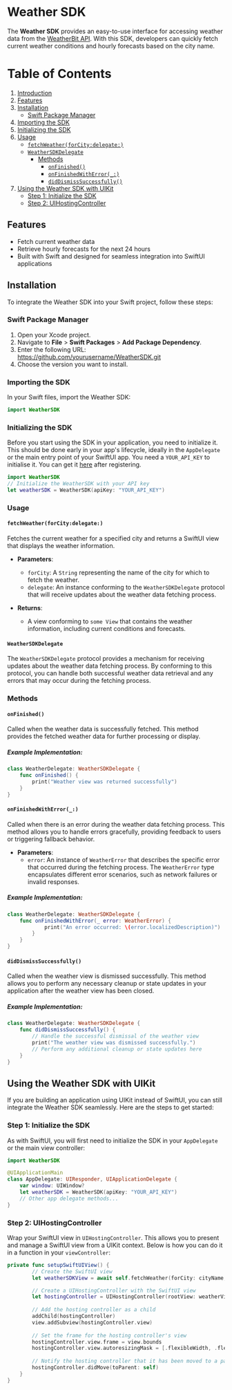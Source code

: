 # Weather SDK

The **Weather SDK** provides an easy-to-use interface for accessing weather data from the [WeatherBit API](https://www.weatherbit.io/). With this SDK, developers can quickly fetch current weather conditions and hourly forecasts based on the city name.

# Table of Contents

1. [Introduction](#introduction)
2. [Features](#features)
3. [Installation](#installation)
   - [Swift Package Manager](#swift-package-manager)
4. [Importing the SDK](#importing-the-sdk)
5. [Initializing the SDK](#initializing-the-sdk)
6. [Usage](#usage)
   - [`fetchWeather(forCity:delegate:)`](#fetchweatherforcitydelegate)
   - [`WeatherSDKDelegate`](#weathersdkdelegate)
     - [Methods](#methods)
       - [`onFinished()`](#onfinished)
       - [`onFinishedWithError(_:)`](#onfinishedwitherror_)
       - [`didDismissSuccessfully()`](#diddismisssuccessfully)
7. [Using the Weather SDK with UIKit](#using-the-weather-sdk-with-uikit)
   - [Step 1: Initialize the SDK](#step-1-initialize-the-sdk)
   - [Step 2: UIHostingController](#step-2-uihostingcontroller)
## Features

- Fetch current weather data
- Retrieve hourly forecasts for the next 24 hours
- Built with Swift and designed for seamless integration into SwiftUI applications

## Installation

To integrate the Weather SDK into your Swift project, follow these steps:

### Swift Package Manager

1. Open your Xcode project.
2. Navigate to **File** > **Swift Packages** > **Add Package Dependency**.
3. Enter the following URL: https://github.com/yourusername/WeatherSDK.git
4. Choose the version you want to install.

### Importing the SDK

In your Swift files, import the Weather SDK:

```swift
import WeatherSDK
```

### Initializing the SDK
Before you start using the SDK in your application, you need to initialize it. This should be done early in your app's lifecycle, ideally in the `AppDelegate` or the main entry point of your SwiftUI app. You need a `YOUR_API_KEY` to initialise it. You can get it [here](https://www.weatherbit.io) after registering.

```swift
import WeatherSDK
// Initialize the WeatherSDK with your API key
let weatherSDK = WeatherSDK(apiKey: "YOUR_API_KEY")
````
### Usage

#### `fetchWeather(forCity:delegate:)`

Fetches the current weather for a specified city and returns a SwiftUI view that displays the weather information.

- **Parameters**:
  - `forCity`: A `String` representing the name of the city for which to fetch the weather.
  - `delegate`: An instance conforming to the `WeatherSDKDelegate` protocol that will receive updates about the weather data fetching process.

- **Returns**: 
  - A view conforming to `some View` that contains the weather information, including current conditions and forecasts.

#### `WeatherSDKDelegate`

The `WeatherSDKDelegate` protocol provides a mechanism for receiving updates about the weather data fetching process. By conforming to this protocol, you can handle both successful weather data retrieval and any errors that may occur during the fetching process.

### Methods

#### `onFinished()`

Called when the weather data is successfully fetched. This method provides the fetched weather data for further processing or display.

##### Example Implementation:

```swift
class WeatherDelegate: WeatherSDKDelegate {
    func onFinished() {
        print("Weather view was returned successfully")
    }
}
````

#### `onFinishedWithError(_:)`

Called when there is an error during the weather data fetching process. This method allows you to handle errors gracefully, providing feedback to users or triggering fallback behavior.

- **Parameters**:
  - `error`: An instance of `WeatherError` that describes the specific error that occurred during the fetching process. The `WeatherError` type encapsulates different error scenarios, such as network failures or invalid responses.

##### Example Implementation:

```swift
class WeatherDelegate: WeatherSDKDelegate {
    func onFinishedWithError(_ error: WeatherError) {
            print("An error occurred: \(error.localizedDescription)")
        }
    }
}
```
#### `didDismissSuccessfully()`

Called when the weather view is dismissed successfully. This method allows you to perform any necessary cleanup or state updates in your application after the weather view has been closed.

##### Example Implementation:

```swift
class WeatherDelegate: WeatherSDKDelegate {
    func didDismissSuccessfully() {
        // Handle the successful dismissal of the weather view
        print("The weather view was dismissed successfully.")
        // Perform any additional cleanup or state updates here
    }
}
```
## Using the Weather SDK with UIKit

If you are building an application using UIKit instead of SwiftUI, you can still integrate the Weather SDK seamlessly. Here are the steps to get started:

### Step 1: Initialize the SDK

As with SwiftUI, you will first need to initialize the SDK in your `AppDelegate` or the main view controller:

```swift
import WeatherSDK

@UIApplicationMain
class AppDelegate: UIResponder, UIApplicationDelegate {
    var window: UIWindow?
    let weatherSDK = WeatherSDK(apiKey: "YOUR_API_KEY")
    // Other app delegate methods...
}
```
### Step 2: UIHostingController
Wrap your SwiftUI view in `UIHostingController`. This allows you to present and manage a SwiftUI view from a UIKit context. Below is how you can do it in a function in your `viewController`:
```swift
private func setupSwiftUIView() {
        // Create the SwiftUI view
        let weatherSDKView = await self.fetchWeather(forCity: cityName, delegate: self)

        // Create a UIHostingController with the SwiftUI view
        let hostingController = UIHostingController(rootView: weatherView)
        
        // Add the hosting controller as a child
        addChild(hostingController)
        view.addSubview(hostingController.view)
        
        // Set the frame for the hosting controller's view
        hostingController.view.frame = view.bounds
        hostingController.view.autoresizingMask = [.flexibleWidth, .flexibleHeight]
        
        // Notify the hosting controller that it has been moved to a parent
        hostingController.didMove(toParent: self)
    }
}
```

